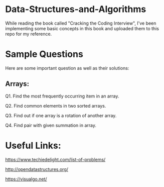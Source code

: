 # Data-Structures-and-Algorithms
While reading the book called "Cracking the Coding Interview", I've been implementing some basic concepts in this book and uploaded them to this repo for my reference.

# Sample Questions
Here are some important question as well as their solutions:

## Arrays:
  Q1. Find the most frequently occurring item in an array.
  
  Q2. Find common elements in two sorted arrays.
  
  Q3. Find out if one array is a rotation of another array.

  Q4. Find pair with given summation in array.
  
# Useful Links:
https://www.techiedelight.com/list-of-problems/

http://opendatastructures.org/

https://visualgo.net/
